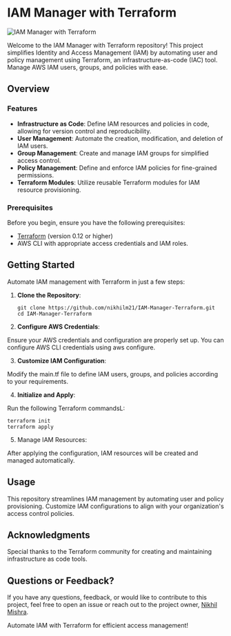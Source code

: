 # IAM Manager with Terraform

![IAM Manager with Terraform](https://img.shields.io/badge/IAM%20Manager%20with%20Terraform-Automate%20Access%20Management-blue.svg)

Welcome to the IAM Manager with Terraform repository! This project simplifies Identity and Access Management (IAM) by automating user and policy management using Terraform, an infrastructure-as-code (IAC) tool. Manage AWS IAM users, groups, and policies with ease.

## Overview

### Features

- **Infrastructure as Code**: Define IAM resources and policies in code, allowing for version control and reproducibility.
- **User Management**: Automate the creation, modification, and deletion of IAM users.
- **Group Management**: Create and manage IAM groups for simplified access control.
- **Policy Management**: Define and enforce IAM policies for fine-grained permissions.
- **Terraform Modules**: Utilize reusable Terraform modules for IAM resource provisioning.

### Prerequisites

Before you begin, ensure you have the following prerequisites:

- [Terraform](https://www.terraform.io/downloads.html) (version 0.12 or higher)
- AWS CLI with appropriate access credentials and IAM roles.

## Getting Started

Automate IAM management with Terraform in just a few steps:

1. **Clone the Repository**:

   ```shell
   git clone https://github.com/nikhilm21/IAM-Manager-Terraform.git
   cd IAM-Manager-Terraform

2. **Configure AWS Credentials**:

Ensure your AWS credentials and configuration are properly set up. You can configure AWS CLI credentials using aws configure.

3. **Customize IAM Configuration**:

Modify the main.tf file to define IAM users, groups, and policies according to your requirements.

4. **Initialize and Apply**:

Run the following Terraform commandsL: 

   ```shell
   terraform init
   terraform apply
   ```
5. Manage IAM Resources:

After applying the configuration, IAM resources will be created and managed automatically.

## Usage

This repository streamlines IAM management by automating user and policy provisioning. Customize IAM configurations to align with your organization's access control policies.

## Acknowledgments

Special thanks to the Terraform community for creating and maintaining infrastructure as code tools.

## Questions or Feedback?

If you have any questions, feedback, or would like to contribute to this project, feel free to open an issue or reach out to the project owner, [Nikhil Mishra](https://github.com/nikhilm21).

Automate IAM with Terraform for efficient access management!



